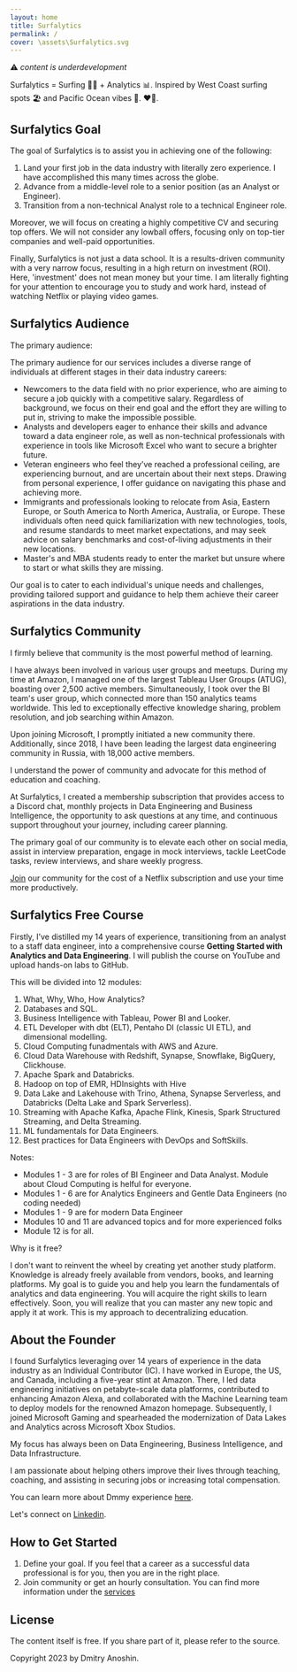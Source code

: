 ```yaml
---
layout: home
title: Surfalytics
permalink: /
cover: \assets\Surfalytics.svg
---
```


⚠️ _content is underdevelopment_

Surfalytics = Surfing 🏄‍♂️ + Analytics 📊. Inspired by West Coast surfing spots 🏖️ and Pacific Ocean vibes 🌊. ❤️‍🔥.

## Surfalytics Goal

The goal of Surfalytics is to assist you in achieving one of the following:

1. Land your first job in the data industry with literally zero experience. I have accomplished this many times across the globe.
2. Advance from a middle-level role to a senior position (as an Analyst or Engineer).
3. Transition from a non-technical Analyst role to a technical Engineer role.

Moreover, we will focus on creating a highly competitive CV and securing top offers. We will not consider any lowball offers, focusing only on top-tier companies and well-paid opportunities.

Finally, Surfalytics is not just a data school. It is a results-driven community with a very narrow focus, resulting in a high return on investment (ROI). Here, 'investment' does not mean money but your time. I am literally fighting for your attention to encourage you to study and work hard, instead of watching Netflix or playing video games.

## Surfalytics Audience

The primary audience:

The primary audience for our services includes a diverse range of individuals at different stages in their data industry careers:

- Newcomers to the data field with no prior experience, who are aiming to secure a job quickly with a competitive salary. Regardless of background, we focus on their end goal and the effort they are willing to put in, striving to make the impossible possible.
- Analysts and developers eager to enhance their skills and advance toward a data engineer role, as well as non-technical professionals with experience in tools like Microsoft Excel who want to secure a brighter future.
- Veteran engineers who feel they’ve reached a professional ceiling, are experiencing burnout, and are uncertain about their next steps. Drawing from personal experience, I offer guidance on navigating this phase and achieving more.
- Immigrants and professionals looking to relocate from Asia, Eastern Europe, or South America to North America, Australia, or Europe. These individuals often need quick familiarization with new technologies, tools, and resume standards to meet market expectations, and may seek advice on salary benchmarks and cost-of-living adjustments in their new locations.
- Master's and MBA students ready to enter the market but unsure where to start or what skills they are missing.

Our goal is to cater to each individual's unique needs and challenges, providing tailored support and guidance to help them achieve their career aspirations in the data industry.

## Surfalytics Community

I firmly believe that community is the most powerful method of learning.

I have always been involved in various user groups and meetups. During my time at Amazon, I managed one of the largest Tableau User Groups (ATUG), boasting over 2,500 active members. Simultaneously, I took over the BI team's user group, which connected more than 150 analytics teams worldwide. This led to exceptionally effective knowledge sharing, problem resolution, and job searching within Amazon.

Upon joining Microsoft, I promptly initiated a new community there. Additionally, since 2018, I have been leading the largest data engineering community in Russia, with 18,000 active members.

I understand the power of community and advocate for this method of education and coaching.

At Surfalytics, I created a membership subscription that provides access to a Discord chat, monthly projects in Data Engineering and Business Intelligence, the opportunity to ask questions at any time, and continuous support throughout your journey, including career planning.

The primary goal of our community is to elevate each other on social media, assist in interview preparation, engage in mock interviews, tackle LeetCode tasks, review interviews, and share weekly progress.

[Join](https://surfalytics.com/pages/services/#membership) our community for the cost of a Netflix subscription and use your time more productively.

## Surfalytics Free Course

Firstly, I’ve distilled my 14 years of experience, transitioning from an analyst to a staff data engineer, into a comprehensive course **Getting Started with Analytics and Data Engineering**. I will publish the course on YouTube and upload hands-on labs to GitHub.

This will be divided into 12 modules:

1. What, Why, Who, How Analytics?
2. Databases and SQL.
3. Business Intelligence with Tableau, Power BI and Looker.
4. ETL Developer with dbt (ELT), Pentaho DI (classic UI ETL), and dimensional modelling.
5. Cloud Computing funadmentals with AWS and Azure.
6. Cloud Data Warehouse with Redshift, Synapse, Snowflake, BigQuery, Clickhouse.
7. Apache Spark and Databricks.
8. Hadoop on top of EMR, HDInsights with Hive
9. Data Lake and Lakehouse with Trino, Athena, Synapse Serverless, and Databricks (Delta Lake and Spark Serverless).
10. Streaming with Apache Kafka, Apache Flink, Kinesis, Spark Structured Streaming, and Delta Streaming.
11. ML fundamentals for Data Engineers.
12. Best practices for Data Engineers with DevOps and SoftSkills.

Notes:
- Modules 1 - 3 are for roles of BI Engineer and Data Analyst. Module about Cloud Computing is helful for everyone. 
- Modules 1 - 6 are for Analytics Engineers and Gentle Data Engineers (no coding needed)
- Modules 1 - 9 are for modern Data Engineer
- Modules 10 and 11 are advanced topics and for more experienced folks
- Module 12 is for all.

Why is it free?

I don't want to reinvent the wheel by creating yet another study platform. Knowledge is already freely available from vendors, books, and learning platforms. My goal is to guide you and help you learn the fundamentals of analytics and data engineering. You will acquire the right skills to learn effectively. Soon, you will realize that you can master any new topic and apply it at work. This is my approach to decentralizing education.

## About the Founder

I found Surfalytics leveraging over 14 years of experience in the data industry as an Individual Contributor (IC). I have worked in Europe, the US, and Canada, including a five-year stint at Amazon. There, I led data engineering initiatives on petabyte-scale data platforms, contributed to enhancing Amazon Alexa, and collaborated with the Machine Learning team to deploy models for the renowned Amazon homepage. Subsequently, I joined Microsoft Gaming and spearheaded the modernization of Data Lakes and Analytics across Microsoft Xbox Studios.

My focus has always been on Data Engineering, Business Intelligence, and Data Infrastructure.

I am passionate about helping others improve their lives through teaching, coaching, and assisting in securing jobs or increasing total compensation.

You can learn more about Dmmy experience [here](https://surfalytics.com/pages/about/).

Let's connect on [Linkedin](https://www.linkedin.com/in/dmitryanoshin/).

## How to Get Started

1. Define your goal. If you feel that a career as a successful data professional is for you, then you are in the right place.
2. Join community or get an hourly consultation. You can find more information under the [services](https://surfalytics.com/pages/services/)

## License

The content itself is free. If you share part of it, please refer to the source.

Copyright 2023 by Dmitry Anoshin.
